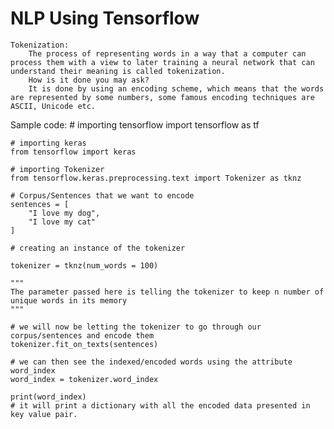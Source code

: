 # NLP Using Tensorflow

    Tokenization:
        The process of representing words in a way that a computer can process them with a view to later training a neural network that can understand their meaning is called tokenization.
        How is it done you may ask?
        It is done by using an encoding scheme, which means that the words are represented by some numbers, some famous encoding techniques are ASCII, Unicode etc.

Sample code:
    # importing tensorflow
    import tensorflow as tf
    
    # importing keras
    from tensorflow import keras
    
    # importing Tokenizer
    from tensorflow.keras.preprocessing.text import Tokenizer as tknz

    # Corpus/Sentences that we want to encode
    sentences = [
        "I love my dog",
        "I love my cat"
    ]

    # creating an instance of the tokenizer

    tokenizer = tknz(num_words = 100)
    
    """
    The parameter passed here is telling the tokenizer to keep n number of unique words in its memory
    """
    
    # we will now be letting the tokenizer to go through our corpus/sentences and encode them
    tokenizer.fit_on_texts(sentences)
    
    # we can then see the indexed/encoded words using the attribute word_index
    word_index = tokenizer.word_index
    
    print(word_index)
    # it will print a dictionary with all the encoded data presented in key value pair.